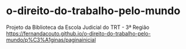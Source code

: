 # o-direito-do-trabalho-pelo-mundo
 Projeto da Biblioteca da Escola Judicial do TRT - 3ª Região
https://fernandacouto.github.io/o-direito-do-trabalho-pelo-mundo/p%C3%A1ginas/paginainicial

